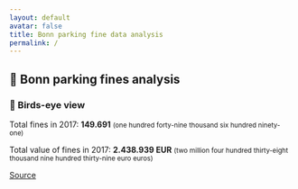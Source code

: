 ```yaml
---
layout: default
avatar: false
title: Bonn parking fine data analysis
permalink: /
---
```

## 🚓 Bonn parking fines analysis

### 🐤 Birds-eye view
Total fines in 2017: **149.691** <small>(one hundred forty-nine thousand six hundred ninety-one)</small>

Total value of fines in 2017: **2.438.939 EUR** <small>(two million four hundred thirty-eight thousand nine hundred thirty-nine euro euros)</small>

[Source](https://opendata.bonn.de/dataset/verwarn-und-bu%C3%9Fgelder-ruhender-verkehr-parkverst%C3%B6%C3%9Fe-2017)
